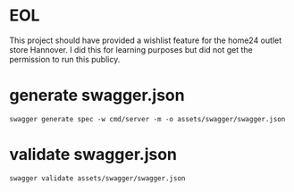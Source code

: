 # EOL
This project should have provided a wishlist feature for the home24 outlet store Hannover. I did this for learning purposes but did not get the permission to run this publicy.

# generate swagger.json

`swagger generate spec -w cmd/server -m -o assets/swagger/swagger.json`

# validate swagger.json

`swagger validate assets/swagger/swagger.json`